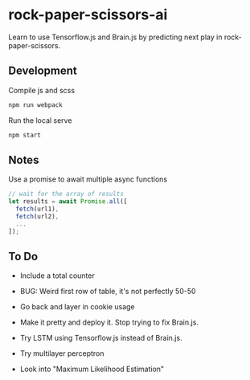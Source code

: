 # rock-paper-scissors-ai

Learn to use Tensorflow.js and Brain.js by predicting next play in rock-paper-scissors.

## Development

Compile js and scss

```sh
npm run webpack
```

Run the local serve

```sh
npm start
```

## Notes

Use a promise to await multiple async functions

```js
// wait for the array of results
let results = await Promise.all([
  fetch(url1),
  fetch(url2),
  ...
]);
```

## To Do

- Include a total counter
- BUG: Weird first row of table, it's not perfectly 50-50
- Go back and layer in cookie usage
- Make it pretty and deploy it. Stop trying to fix Brain.js.

- Try LSTM using Tensorflow.js instead of Brain.js.
- Try multilayer perceptron
- Look into "Maximum Likelihood Estimation"
